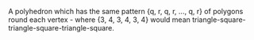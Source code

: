 A polyhedron which has the same pattern {q, r, q, r, ..., q, r} of
polygons round each vertex - where {3, 4, 3, 4, 3, 4} would mean
triangle-square-triangle-square-triangle-square.
